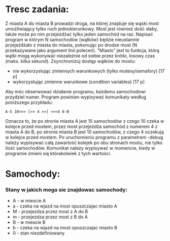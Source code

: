 # Tresc zadania:

Z miasta A do miasta B prowadzi droga, na której znajduje się wąski most umożliwiający
tylko ruch jednokierunkowy. Most jest również dość słaby, także może po nim przejeżdżać
tylko jeden samochód na raz. Napisać program w którym N samochodów (wątków) będzie
nieustannie przejeżdżało z miasta do miasta, pokonując po drodze most (N przekazywane
jako argument linii poleceń).  "Miasto" jest to funkcja, którą wątki mogą wykonywać
niezależnie od siebie przez krótki, losowy czas (maks. kilka sekund). Zsynchronizuj
dostęp wątków do mostu:
- nie wykorzystując zmiennych warunkowych (tylko mutexy/semafory) [17 p]
- wykorzystując zmienne warunkowe (condition variables) [17 p]

Aby móc obserwować działanie programu, każdemu samochodowi przydziel numer. 
Program powinien wypisywać komunikaty według poniższego przykładu:

`A-5 10>>> [>> 4 >>] <<<4 6-B`

Oznacza to, że po stronie miasta A jest 15 samochodów z czego 10 czeka w kolejce 
przed mostem, przez most przejeżdża samochód z numerem 4 z miasta A do B, po stronie 
miasta B jest 10 samochodów, z czego 4 oczekują w kolejce przed mostem. Po uruchomieniu 
programu z parametrem -debug należy wypisywać całą zawartość kolejek po obu stronach 
mostu, nie tylko ilość samochodów. Komunikat należy wypisywać w momencie, kiedy w 
programie zmieni się którakolwiek z tych wartości.

# Samochody:
### Stany w jakich moga sie znajdowac samochody:
- A - w miescie A
- a - czeka na wjazd na most opuszczajac miasto A
- M - przejezdza przez most z A do B
- m - przejezdza przez most z B do A 
- B - w miescie B
- b - czeka na wjazd na most opuszczajac miasto B
- 0 - stan niezdefiniowany